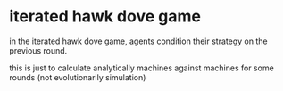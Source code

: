 # iterated hawk dove game

in the iterated hawk dove game, agents condition their strategy on the previous round. 

this is just to calculate analytically machines against machines for some rounds (not evolutionarily simulation)
